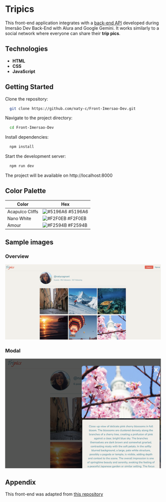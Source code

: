 
# Tripics

This front-end application integrates with a [back-end API](https://github.com/naty-c/Projeto-Tripics) developed during Imersão Dev Back-End with Alura and Google Gemini. It works similarly to a social network where everyone can share their **trip pics**. 

## Technologies

* **HTML** 
* **CSS** 
* **JavaScript** 

## Getting Started

Clone the repository:

```bash
  git clone https://github.com/naty-c/Front-Imersao-Dev.git
```

Navigate to the project directory:

```bash
  cd Front-Imersao-Dev
``` 

Install dependencies:

```bash
  npm install
``` 

Start the development server:

```bash
  npm run dev
``` 

The project will be available on http://localhost:8000

## Color Palette

| Color             | Hex                                                                |
| ----------------- | ------------------------------------------------------------------ |
| Acapulco Cliffs | ![#5196A6](https://via.placeholder.com/10/5196A6?text=+) #5196A6 |
| Nano White | ![#F2F0EB](https://via.placeholder.com/10/F2F0EB?text=+) #F2F0EB |
| Amour | ![#F2594B](https://via.placeholder.com/10/F2594B?text=+) #F2594B |


## Sample images

### Overview

<img src="assets/images/sample-front-end-tripics.png">

### Modal

<img src="assets/images/sample-front-end-tripics-modal.png">



## Appendix

This front-end was adapted from [this repository](https://github.com/guilhermeonrails/insta-like)
